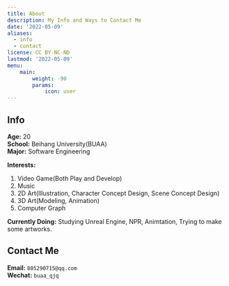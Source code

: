 ```yaml
---
title: About
description: My Info and Ways to Contact Me
date: '2022-05-09'
aliases:
  - info
  - contact
license: CC BY-NC-ND
lastmod: '2022-05-09'
menu:
    main: 
        weight: -90
        params:
            icon: user
---
```


## Info
**Age:** 20  
**School:** Beihang University(BUAA)  
**Major:** Software Engineering   

**Interests:** 
1. Video Game(Both Play and Develop)
2. Music 
3. 2D Art(Illustration, Character Concept Design, Scene Concept Design)
4. 3D Art(Modeling, Animation)
5. Computer Graph

**Currently Doing:** Studying Unreal Engine, NPR, Animtation, Trying to make some artworks.

## Contact Me
**Email:** `805290715@qq.com`  
**Wechat:** `buaa_qjq`
